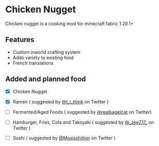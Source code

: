 # Chicken Nugget
Chicken nugget is a cooking mod for minecraft fabric 1.20.1+

## Features
- Custom inworld crafting system
- Adds variety to existing food
- French translations 

## Added and planned food
- [X] Chicken Nugget
- [X] Ramen ( suggested by [@t_i_think](https://twitter.com/t_i_think) on Twitter )
- [ ] Fermented/Aged Foods ( suggested by [@realbagelcat](https://twitter.com/realbagelcat) on Twitter)
- [ ] Hamburger, Fries, Cola and Takoyaki ( suggested by [@\_zeeZ17_](https://twitter.com/_zeeZ17_) on Twitter )
- [ ] Sushi ( suggested by [@Moxisshittier](https://twitter.com/Moxisshittier) on Twitter )

